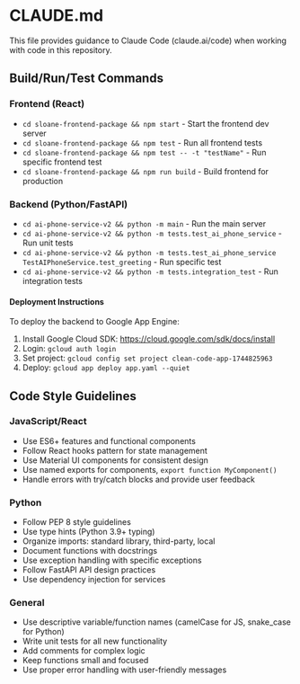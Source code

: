 # CLAUDE.md

This file provides guidance to Claude Code (claude.ai/code) when working with code in this repository.

## Build/Run/Test Commands

### Frontend (React)
- `cd sloane-frontend-package && npm start` - Start the frontend dev server
- `cd sloane-frontend-package && npm test` - Run all frontend tests
- `cd sloane-frontend-package && npm test -- -t "testName"` - Run specific frontend test
- `cd sloane-frontend-package && npm run build` - Build frontend for production

### Backend (Python/FastAPI)
- `cd ai-phone-service-v2 && python -m main` - Run the main server
- `cd ai-phone-service-v2 && python -m tests.test_ai_phone_service` - Run unit tests
- `cd ai-phone-service-v2 && python -m tests.test_ai_phone_service TestAIPhoneService.test_greeting` - Run specific test
- `cd ai-phone-service-v2 && python -m tests.integration_test` - Run integration tests

#### Deployment Instructions
To deploy the backend to Google App Engine:
1. Install Google Cloud SDK: https://cloud.google.com/sdk/docs/install
2. Login: `gcloud auth login`
3. Set project: `gcloud config set project clean-code-app-1744825963`
4. Deploy: `gcloud app deploy app.yaml --quiet`

## Code Style Guidelines

### JavaScript/React
- Use ES6+ features and functional components
- Follow React hooks pattern for state management
- Use Material UI components for consistent design
- Use named exports for components, `export function MyComponent()`
- Handle errors with try/catch blocks and provide user feedback

### Python
- Follow PEP 8 style guidelines
- Use type hints (Python 3.9+ typing)
- Organize imports: standard library, third-party, local
- Document functions with docstrings
- Use exception handling with specific exceptions
- Follow FastAPI API design practices
- Use dependency injection for services

### General
- Use descriptive variable/function names (camelCase for JS, snake_case for Python)
- Write unit tests for all new functionality
- Add comments for complex logic
- Keep functions small and focused
- Use proper error handling with user-friendly messages